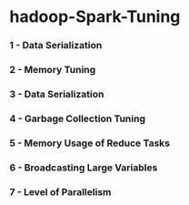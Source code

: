 # hadoop-Spark-Tuning

### 1 - Data Serialization
### 2 - Memory Tuning
### 3 - Data Serialization
### 4 - Garbage Collection Tuning
### 5 - Memory Usage of Reduce Tasks
### 6 - Broadcasting Large Variables
### 7 - Level of Parallelism
